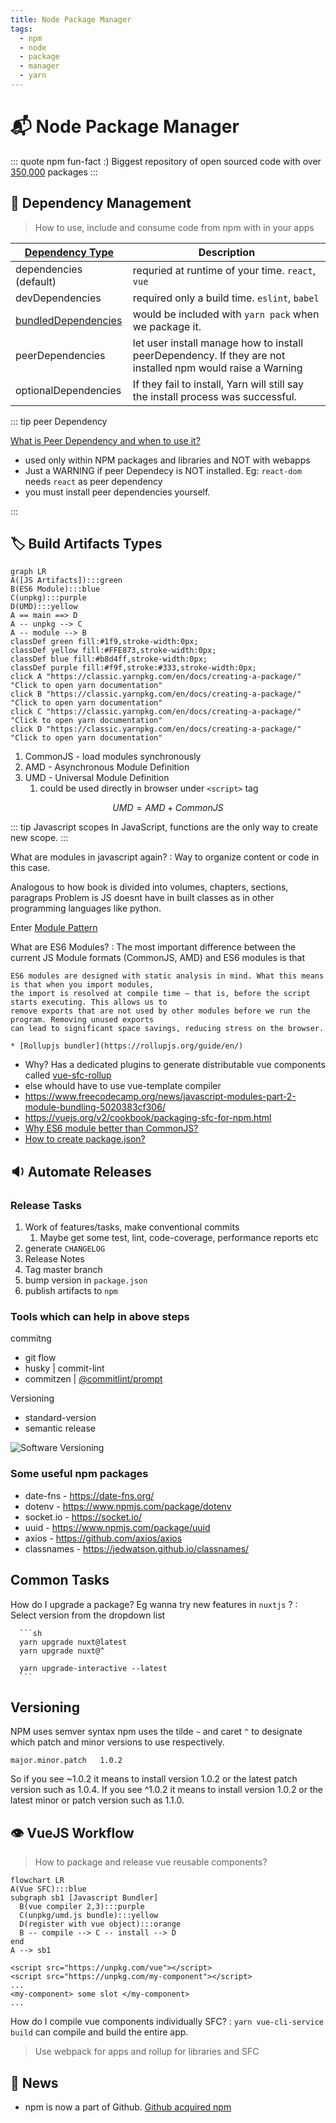 ```yaml
---
title: Node Package Manager
tags:
  - npm
  - node
  - package
  - manager
  - yarn
---
```


# :mailbox_with_mail: Node Package Manager

<TagLinks />

::: quote npm fun-fact :)
Biggest repository of open sourced code with over [350,000](http://www.modulecounts.com/) packages
:::

## :ping_pong: Dependency Management

> How to use, include and consume code from npm with in your apps

| [Dependency Type](https://classic.yarnpkg.com/en/docs/dependency-types/)                                    | Description                                                                                                |
| ----------------------------------------------------------------------------------------------------------- | ---------------------------------------------------------------------------------------------------------- |
| dependencies (default)                                                                                      | requried at runtime of your time. `react`, `vue`                                                           |
| devDependencies                                                                                             | required only a build time. `eslint`, `babel`                                                              |
| [bundledDependencies](https://github.com/search?l=&q=bundledDependencies+filename%3Apackage.json&type=Code) | would be included with `yarn pack` when we package it.                                                     |
| peerDependencies                                                                                            | let user install manage how to install peerDependency. If they are not installed npm would raise a Warning |
| optionalDependencies                                                                                        | If they fail to install, Yarn will still say the install process was successful.                           |

::: tip peer Dependency

[What is Peer Dependency and when to use it?](https://youtu.be/0l9YLCk0wOo)

- used only within NPM packages and libraries and NOT with webapps
- Just a WARNING if peer Dependecy is NOT installed. Eg: `react-dom` needs `react` as peer dependency
- you must install peer dependencies yourself.

:::

## :label: Build Artifacts Types

```mermaid
graph LR
A([JS Artifacts]):::green
B(ES6 Module):::blue
C(unpkg):::purple
D(UMD):::yellow
A == main ==> D
A -- unpkg --> C
A -- module --> B
classDef green fill:#1f9,stroke-width:0px;
classDef yellow fill:#FFE873,stroke-width:0px;
classDef blue fill:#b8d4ff,stroke-width:0px;
classDef purple fill:#f9f,stroke:#333,stroke-width:0px;
click A "https://classic.yarnpkg.com/en/docs/creating-a-package/" "Click to open yarn documentation"
click B "https://classic.yarnpkg.com/en/docs/creating-a-package/" "Click to open yarn documentation"
click C "https://classic.yarnpkg.com/en/docs/creating-a-package/" "Click to open yarn documentation"
click D "https://classic.yarnpkg.com/en/docs/creating-a-package/" "Click to open yarn documentation"
```

1. CommonJS - load modules synchronously
2. AMD - Asynchronous Module Definition
3. UMD - Universal Module Definition
   1. could be used directly in browser under `<script>` tag

$$UMD = AMD + CommonJS$$

::: tip Javascript scopes
In JavaScript, functions are the only way to create new scope.
:::

What are modules in javascript again?
: Way to organize content or code in this case.

Analogous to how book is divided into volumes, chapters, sections, paragraps
Problem is JS doesnt have in built classes as in other programming languages like python.

Enter [Module Pattern](https://www.freecodecamp.org/news/javascript-modules-a-beginner-s-guide-783f7d7a5fcc/#c33a)

What are ES6 Modules?
: The most important difference between the current JS Module formats (CommonJS, AMD) and ES6 modules is that

    ES6 modules are designed with static analysis in mind. What this means is that when you import modules,
    the import is resolved at compile time — that is, before the script starts executing. This allows us to
    remove exports that are not used by other modules before we run the program. Removing unused exports
    can lead to significant space savings, reducing stress on the browser.

    * [Rollupjs bundler](https://rollupjs.org/guide/en/)

- Why? Has a dedicated plugins to generate distributable vue components called [vue-sfc-rollup](https://github.com/team-innovation/vue-sfc-rollup)
- else whould have to use vue-template compiler
- https://www.freecodecamp.org/news/javascript-modules-part-2-module-bundling-5020383cf306/
- https://vuejs.org/v2/cookbook/packaging-sfc-for-npm.html
- [Why ES6 module better than CommonJS?](https://rollupjs.org/guide/en/#why-are-es-modules-better-than-commonjs-modules)
- [How to create package.json?](https://classic.yarnpkg.com/en/docs/creating-a-package/)

## :sound: Automate Releases

### Release Tasks

1. Work of features/tasks, make conventional commits
   1. Maybe get some test, lint, code-coverage, performance reports etc
2. generate `CHANGELOG`
3. Release Notes
4. Tag master branch
5. bump version in `package.json`
6. publish artifacts to `npm`

### Tools which can help in above steps

commitng

- git flow
- husky | commit-lint
- commitzen | [@commitlint/prompt](https://commitlint.js.org/#/)

Versioning

- standard-version
- semantic release

![Software Versioning](https://miro.medium.com/max/770/1*LLDEWaQ0BW0UITTVxjPv3A.png)

### Some useful npm packages

- date-fns - https://date-fns.org/
- dotenv - https://www.npmjs.com/package/dotenv
- socket.io - https://socket.io/
- uuid - https://www.npmjs.com/package/uuid
- axios - https://github.com/axios/axios
- classnames - https://jedwatson.github.io/classnames/

## Common Tasks

How do I upgrade a package? Eg wanna try new features in `nuxtjs` ?
: Select version from the dropdown list

      ```sh
      yarn upgrade nuxt@latest
      yarn upgrade nuxt@^

      yarn upgrade-interactive --latest
      ```

## Versioning

NPM uses semver syntax
npm uses the tilde `~` and caret `^` to designate which patch and minor versions to use respectively.

```
major.minor.patch   1.0.2
```

So if you see ~1.0.2 it means to install version 1.0.2 or the latest patch version such as 1.0.4. If you see ^1.0.2 it means to install version 1.0.2 or the latest minor or patch version such as 1.1.0.

## :eye: VueJS Workflow

> How to package and release vue reusable components?

```mermaid
flowchart LR
A(Vue SFC):::blue
subgraph sb1 [Javascript Bundler]
  B(vue compiler 2,3):::purple
  C(unpkg/umd.js bundle):::yellow
  D(register with vue object):::orange
  B -- compile --> C -- install --> D
end
A --> sb1
```

```vue
<script src="https://unpkg.com/vue"></script>
<script src="https://unpkg.com/my-component"></script>
...
<my-component> some slot </my-component>
...
```

How do I compile vue components individually SFC?
: `yarn vue-cli-service build` can compile and build the entire app.

> Use webpack for apps and rollup for libraries and SFC

## :newspaper: News

- npm is now a part of Github. [Github acquired npm](https://github.blog/2020-04-15-npm-has-joined-github/)

<Footer />
